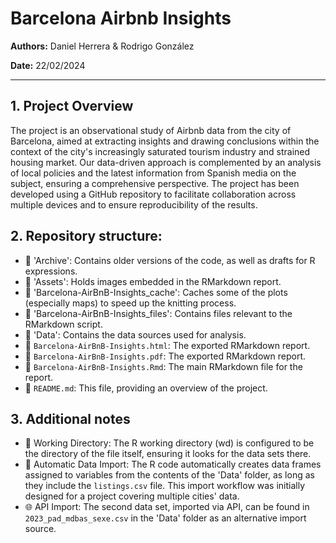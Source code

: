 # Barcelona Airbnb Insights

**Authors:** Daniel Herrera & Rodrigo González

**Date:** 22/02/2024

---

## 1. Project Overview

The project is an observational study of Airbnb data from the city of Barcelona, aimed at extracting insights and drawing conclusions within the context of the city's increasingly saturated tourism industry and strained housing market. Our data-driven approach is complemented by an analysis of local policies and the latest information from Spanish media on the subject, ensuring a comprehensive perspective. The project has been developed using a GitHub repository to facilitate collaboration across multiple devices and to ensure reproducibility of the results.

## 2. Repository structure:

- 📁 'Archive': Contains older versions of the code, as well as drafts for R expressions.
- 📁 'Assets': Holds images embedded in the RMarkdown report.
- 📁 'Barcelona-AirBnB-Insights_cache': Caches some of the plots (especially maps) to speed up the knitting process.
- 📁 'Barcelona-AirBnB-Insights_files': Contains files relevant to the RMarkdown script.
- 📁 'Data': Contains the data sources used for analysis.
- 📄 `Barcelona-AirBnB-Insights.html`: The exported RMarkdown report.
- 📄 `Barcelona-AirBnB-Insights.pdf`: The exported RMarkdown report.
- 📄 `Barcelona-AirBnB-Insights.Rmd`: The main RMarkdown file for the report.
- 📄 `README.md`: This file, providing an overview of the project.

## 3. Additional notes

- 📂 Working Directory: The R working directory (wd) is configured to be the directory of the file itself, ensuring it looks for the data sets there.
- 🔄 Automatic Data Import: The R code automatically creates data frames assigned to variables from the contents of the 'Data' folder, as long as they include the `listings.csv` file. This import workflow was initially designed for a project covering multiple cities' data.
- 🌐 API Import: The second data set, imported via API, can be found in `2023_pad_mdbas_sexe.csv` in the 'Data' folder as an alternative import source.
